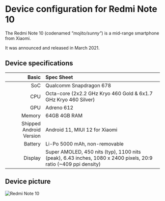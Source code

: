 Device configuration for Redmi Note 10
=========================================

The Redmi Note 10 (codenamed _"mojito/sunny"_) is a mid-range smartphone from Xiaomi.

It was announced and released in March 2021.

## Device specifications

Basic   | Spec Sheet
-------:|:-------------------------
SoC     | Qualcomm Snapdragon 678
CPU     | Octa-core (2x2.2 GHz Kryo 460 Gold & 6x1.7 GHz Kryo 460 Silver)
GPU     | Adreno 612
Memory  | 64GB 4GB RAM
Shipped Android Version | Android 11, MIUI 12 for Xiaomi
Battery | Li-Po 5000 mAh, non-removable
Display |  Super AMOLED, 450 nits (typ), 1100 nits (peak), 6.43 inches, 1080 x 2400 pixels, 20:9 ratio (~409 ppi density)

## Device picture

![Redmi Note 10](https://fdn2.gsmarena.com/vv/pics/xiaomi/xiaomi-redmi-note10-1.jpg "Redmi Note 10")
